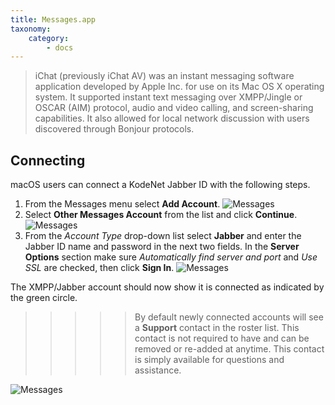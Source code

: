 ```yaml
---
title: Messages.app
taxonomy:
    category:
        - docs
---
```


> iChat (previously iChat AV) was an instant messaging software application developed by Apple Inc. for use on its Mac OS X operating system. It supported instant text messaging over XMPP/Jingle or OSCAR (AIM) protocol, audio and video calling, and screen-sharing capabilities. It also allowed for local network discussion with users discovered through Bonjour protocols.

## Connecting

macOS users can connect a KodeNet Jabber ID with the following steps.

1. From the Messages menu select **Add Account**.
![Messages](/user/pages/media/messages/connect/step1.png)
2. Select **Other Messages Account** from the list and click **Continue**.
![Messages](/user/pages/media/messages/connect/step2.png)
3. From the _Account Type_ drop-down list select **Jabber** and enter the Jabber ID name and password in the next two fields. In the **Server Options** section make sure _Automatically find server and port_ and _Use SSL_ are checked, then click **Sign In**.
![Messages](/user/pages/media/messages/connect/step3.png)

The XMPP/Jabber account should now show it is connected as indicated by the green circle.
>>>>> By default newly connected accounts will see a **Support** contact in the roster list. This contact is not required to have and can be removed or re-added at anytime. This contact is simply available for questions and assistance.

![Messages](/user/pages/media/messages/connect/step4.png)
